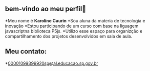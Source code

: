 ## bem-vindo ao meu perfil👋

*Meu nome é **Karoline Caurin**
*Sou aluna da materia de tecnologia e inovação
*Estou participando de um curso com base na liguagem javascriptna biblioteca P5js.
*Utilizo esse espaço para organizção e compartilhamento dos projetos desenvolvidos em sala de aula.

## Meu contato:
*00001099399920sp@al.educacao.sp.gov.br

<!--
**Caurinzinha/Caurinzinha** is a ✨ _special_ ✨ repository because its `README.md` (this file) appears on your GitHub profile.

Here are some ideas to get you started:

- 🔭 I’m currently working on ...
- 🌱 I’m currently learning ...
- 👯 I’m looking to collaborate on ...
- 🤔 I’m looking for help with ...
- 💬 Ask me about ...
- 📫 How to reach me: ...
- 😄 Pronouns: ...
- ⚡ Fun fact: ...
-->
